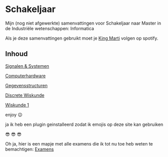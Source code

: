 # Schakeljaar

Mijn (nog niet afgewerkte) samenvattingen voor Schakeljaar naar Master in de Industriële wetenschappen: Informatica

Als je deze samenvattingen gebruikt moet je [King Marti](https://open.spotify.com/artist/0uci5famFacOkZxT65W7Mp?si=_bUzKPq9S12-Dh4SstwwTg) volgen op spotify.



## Inhoud

[Signalen & Systemen](sisy.html)

[Computerhardware](hardware.html)

[Gegevensstructuren](gegevensstructuren.html)

[Discrete Wiskunde](diwi.html)

[Wiskunde 1](wiskunde1.html)



enjoy :wink:

ja ik heb een plugin geinstalleerd zodat ik emojis op deze site kan gebruiken

:sunglasses: :sunglasses: :sunglasses:

Oh ja, hier is een mapje met alle examens die ik tot nu toe heb weten te bemachtigen:
[Examens](https://github.com/martijnmeeldijk/TI-oplossingen/tree/master/Schakeljaar/Examens%20)
